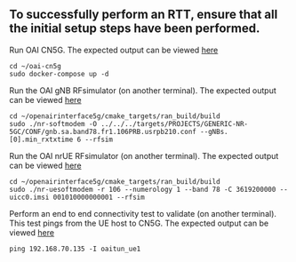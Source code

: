 ## To successfully perform an RTT, ensure that all the initial setup steps have been performed.

Run OAI CN5G. The expected output can be viewed [here]()
```
cd ~/oai-cn5g
sudo docker-compose up -d
```

Run the OAI gNB RFsimulator (on another terminal). The expected output can be viewed [here]()
```
cd ~/openairinterface5g/cmake_targets/ran_build/build
sudo ./nr-softmodem -O ../../../targets/PROJECTS/GENERIC-NR-5GC/CONF/gnb.sa.band78.fr1.106PRB.usrpb210.conf --gNBs.[0].min_rxtxtime 6 --rfsim
```

Run the OAI nrUE RFsimulator (on another terminal). The expected output can be viewed [here]()
```
cd ~/openairinterface5g/cmake_targets/ran_build/build
sudo ./nr-uesoftmodem -r 106 --numerology 1 --band 78 -C 3619200000 --uicc0.imsi 001010000000001 --rfsim
```

Perform an end to end connectivity test to validate (on another terminal). This test pings from the UE host to CN5G. The expected output can be viewed [here]()
```
ping 192.168.70.135 -I oaitun_ue1
```
